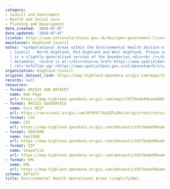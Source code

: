 ```yaml
---
category:
- Council and Government
- Health and Social Care
- Planning and Development
date_created: '2016-07-07'
date_updated: '2016-07-07'
license: https://www.nationalarchives.gov.uk/doc/open-government-licence/version/3/
maintainer: Highland Council
notes: "<p>Operational Areas within the Environmental Health Section of The Highland\
  \ Council - North Highland, Mid Highland and West Highland. Please note that this\
  \ is a slightly generalised version of the boundaries.<div><br /></div><div>Gemini\
  \ metadata\_ record is at:</div><div><a href='https://www.spatialdata.gov.scot/geonetwork/srv/eng/catalog.search#/metadata/29f4dc28-5a56-4fad-b27e-12b74e159a17'\
  \ rel='nofollow ugc'>https://www.spatialdata.gov.scot/geonetwork/srv/eng/catalog.search#/metadata/29f4dc28-5a56-4fad-b27e-12b74e159a17</a></div></p>"
organization: Highland Council
original_dataset_link: https://map-highland.opendata.arcgis.com/maps/1927bede99ea4e66b3e5ea9b851bd483_0
records: null
resources:
- format: ARCGIS HUB DATASET
  name: Web Page
  url: https://map-highland.opendata.arcgis.com/maps/1927bede99ea4e66b3e5ea9b851bd483_0
- format: ARCGIS GEOSERVICE
  name: Esri REST
  url: https://services1.arcgis.com/MfbPb778y5QTu2Wv/arcgis/rest/services/EnvironmentalHealth_OperationalAreas_simplify_10m/FeatureServer/0
- format: CSV
  name: CSV
  url: https://map-highland.opendata.arcgis.com/datasets/1927bede99ea4e66b3e5ea9b851bd483_0.csv?outSR=%7B%22latestWkid%22%3A3857%2C%22wkid%22%3A102100%7D
- format: GEOJSON
  name: GeoJSON
  url: https://map-highland.opendata.arcgis.com/datasets/1927bede99ea4e66b3e5ea9b851bd483_0.geojson?outSR=%7B%22latestWkid%22%3A3857%2C%22wkid%22%3A102100%7D
- format: ZIP
  name: Shapefile
  url: https://map-highland.opendata.arcgis.com/datasets/1927bede99ea4e66b3e5ea9b851bd483_0.zip?outSR=%7B%22latestWkid%22%3A3857%2C%22wkid%22%3A102100%7D
- format: KML
  name: KML
  url: https://map-highland.opendata.arcgis.com/datasets/1927bede99ea4e66b3e5ea9b851bd483_0.kml?outSR=%7B%22latestWkid%22%3A3857%2C%22wkid%22%3A102100%7D
schema: default
title: Environmental Health Operational Areas (simplify10m)
---
```

